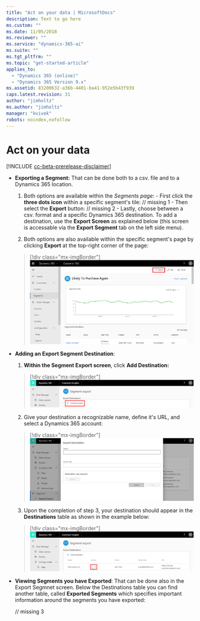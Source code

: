 ```yaml
---
title: "Act on your data | MicrosoftDocs"
description: Text to go here
ms.custom: ""
ms.date: 11/05/2018
ms.reviewer: ""
ms.service: "dynamics-365-ai"
ms.suite: ""
ms.tgt_pltfrm: ""
ms.topic: "get-started-article"
applies_to: 
  - "Dynamics 365 (online)"
  - "Dynamics 365 Version 9.x"
ms.assetid: 83200632-a36b-4401-ba41-952e5b43f939
caps.latest.revision: 31
author: "jimholtz"
ms.author: "jimholtz"
manager: "kvivek"
robots: noindex,nofollow
---
```

# Act on your data

[!INCLUDE [cc-beta-prerelease-disclaimer](../includes/cc-beta-prerelease-disclaimer.md)]

- **Exporting a Segment:** That can be done both to a csv. file and to a Dynamics 365 location.

    1. Both options are available within the *Segments page*: 
      - First click the **three dots icon** within a specific segment's tile: 
      // missing 1
      - Then select the **Export** button: 
      // missing 2
      - Lastly, choose between a csv. format and a specific Dynamics 365 destination. To add a destination, use the **Export Screen** as explained below (this screen is accessable via the **Export Segment** tab on the left side menu).
      
    2. Both options are also available within the specific segment's page by clicking **Export** at the top-right corner of the page:

    > [!div class="mx-imgBorder"] 
    > ![](media/segment-menu-export-top.png "Export segment")
    

- **Adding an Export Segment Destination**:
    1. **Within the Segment Export screen**, click **Add Destination:**

    > [!div class="mx-imgBorder"] 
    > ![](media/segmentation-add-destination.png "Segmentation add destination")

    2. Give your destination a recognizable name, define it's URL, and select a Dynamics 365 account:

    > [!div class="mx-imgBorder"] 
    > ![](media/segmentation-export-destination.png "Segmentation export destination")

    3. Upon the completion of step 3, your destination should appear in the **Destinations** table as shown in the example below:

    > [!div class="mx-imgBorder"] 
    > ![](media/segmentation-export-destination-actions.png "Segmentation export destination table")

 - **Viewing Segments you have Exported**:
    That can be done also in the Export Segmnet screen. Below the Destinations table you can find another table, called **Exported Segments** which specifies important information around the segments you have exported: 
    
    // missing 3
